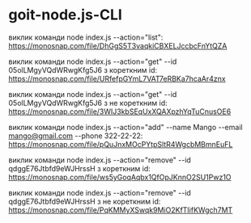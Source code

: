 # goit-node.js-CLI

виклик команди node index.js --action="list": https://monosnap.com/file/DhGgS5T3vaqkiCBXELJccbcFnYtQZA

виклик команди node index.js --action="get" --id 05olLMgyVQdWRwgKfg5J6 з кореткним id: https://monosnap.com/file/URfefpGYmL7VAT7eRBKa7hcaAr4znx

виклик команди node index.js --action="get" --id 05olLMgyVQdWRwgKfg5J6 з не кореткним id: https://monosnap.com/file/3WIJ3kbSEqUxXQAXpzhYqTuCnusOE6

виклик команди node index.js --action="add" --name Mango --email mango@gmail.com --phone 322-22-22: https://monosnap.com/file/pQuJnxMOcPYtpSltR4WgcbMBmnEuFL

виклик команди node index.js --action="remove" --id qdggE76Jtbfd9eWJHrssH з кореткним id: https://monosnap.com/file/ws5yGoqAqbx1QfOpJKnnO2SU1Pwz1O

виклик команди node index.js --action="remove" --id qdggE76Jtbfd9eWJHrssH з не кореткним id: https://monosnap.com/file/PqKMMyXSwqk9MiO2KfTIifKWgch7MT

